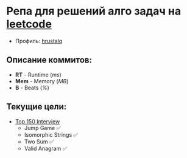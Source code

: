 # Репа для решений алго задач на [leetcode](https://leetcode.com)

- Профиль: [hrustalq](https://leetcode.com/hrustalq/)

## Описание коммитов:

- **RT** - Runtime (*ms*)
- **Mem** - Memory (*MB*)
- **B** - Beats (*%*)

## Текущие цели:

- [Top 150 Interview](https://leetcode.com/studyplan/top-interview-150)  
  - Jump Game ✅
  - Isomorphic Strings ✅
  - Two Sum ✅
  - Valid Anagram ✅
